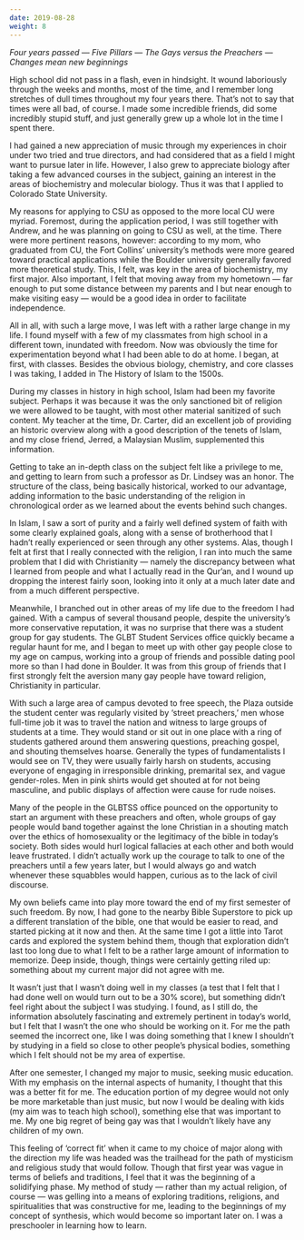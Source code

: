 ```yaml
---
date: 2019-08-28
weight: 8
---
```


*Four years passed — Five Pillars — The Gays versus the Preachers — Changes mean new beginnings*

High school did not pass in a flash, even in hindsight. It wound laboriously through the weeks and months, most of the time, and I remember long stretches of dull times throughout my four years there. That’s not to say that times were all bad, of course. I made some incredible friends, did some incredibly stupid stuff, and just generally grew up a whole lot in the time I spent there.

I had gained a new appreciation of music through my experiences in choir under two tried and true directors, and had considered that as a field I might want to pursue later in life. However, I also grew to appreciate biology after taking a few advanced courses in the subject, gaining an interest in the areas of biochemistry and molecular biology. Thus it was that I applied to Colorado State University.

My reasons for applying to CSU as opposed to the more local CU were myriad. Foremost, during the application period, I was still together with Andrew, and he was planning on going to CSU as well, at the time. There were more pertinent reasons, however: according to my mom, who graduated from CU, the Fort Collins’ university’s methods were more geared toward practical applications while the Boulder university generally favored more theoretical study. This, I felt, was key in the area of biochemistry, my first major. Also important, I felt that moving away from my hometown — far enough to put some distance between my parents and I but near enough to make visiting easy — would be a good idea in order to facilitate independence.

All in all, with such a large move, I was left with a rather large change in my life. I found myself with a few of my classmates from high school in a different town, inundated with freedom. Now was obviously the time for experimentation beyond what I had been able to do at home. I began, at first, with classes. Besides the obvious biology, chemistry, and core classes I was taking, I added in The History of Islam to the 1500s.

During my classes in history in high school, Islam had been my favorite subject. Perhaps it was because it was the only sanctioned bit of religion we were allowed to be taught, with most other material sanitized of such content. My teacher at the time, Dr. Carter, did an excellent job of providing an historic overview along with a good description of the tenets of Islam, and my close friend, Jerred, a Malaysian Muslim, supplemented this information.

Getting to take an in-depth class on the subject felt like a privilege to me, and getting to learn from such a professor as Dr. Lindsey was an honor. The structure of the class, being basically historical, worked to our advantage, adding information to the basic understanding of the religion in chronological order as we learned about the events behind such changes.

In Islam, I saw a sort of purity and a fairly well defined system of faith with some clearly explained goals, along with a sense of brotherhood that I hadn’t really experienced or seen through any other systems. Alas, though I felt at first that I really connected with the religion, I ran into much the same problem that I did with Christianity — namely the discrepancy between what I learned from people and what I actually read in the Qur’an, and I wound up dropping the interest fairly soon, looking into it only at a much later date and from a much different perspective.

Meanwhile, I branched out in other areas of my life due to the freedom I had gained. With a campus of several thousand people, despite the university’s more conservative reputation, it was no surprise that there was a student group for gay students. The GLBT Student Services office quickly became a regular haunt for me, and I began to meet up with other gay people close to my age on campus, working into a group of friends and possible dating pool more so than I had done in Boulder. It was from this group of friends that I first strongly felt the aversion many gay people have toward religion, Christianity in particular.

With such a large area of campus devoted to free speech, the Plaza outside the student center was regularly visited by ‘street preachers,’ men whose full-time job it was to travel the nation and witness to large groups of students at a time. They would stand or sit out in one place with a ring of students gathered around them answering questions, preaching gospel, and shouting themselves hoarse. Generally the types of fundamentalists I would see on TV, they were usually fairly harsh on students, accusing everyone of engaging in irresponsible drinking, premarital sex, and vague gender-roles. Men in pink shirts would get shouted at for not being masculine, and public displays of affection were cause for rude noises.

Many of the people in the GLBTSS office pounced on the opportunity to start an argument with these preachers and often, whole groups of gay people would band together against the lone Christian in a shouting match over the ethics of homosexuality or the legitimacy of the bible in today’s society. Both sides would hurl logical fallacies at each other and both would leave frustrated. I didn’t actually work up the courage to talk to one of the preachers until a few years later, but I would always go and watch whenever these squabbles would happen, curious as to the lack of civil discourse.

My own beliefs came into play more toward the end of my first semester of such freedom. By now, I had gone to the nearby Bible Superstore to pick up a different translation of the bible, one that would be easier to read, and started picking at it now and then. At the same time I got a little into Tarot cards and explored the system behind them, though that exploration didn’t last too long due to what I felt to be a rather large amount of information to memorize. Deep inside, though, things were certainly getting riled up: something about my current major did not agree with me.

It wasn’t just that I wasn’t doing well in my classes (a test that I felt that I had done well on would turn out to be a 30% score), but something didn’t feel right about the subject I was studying. I found, as I still do, the information absolutely fascinating and extremely pertinent in today’s world, but I felt that I wasn’t the one who should be working on it. For me the path seemed the incorrect one, like I was doing something that I knew I shouldn’t by studying in a field so close to other people’s physical bodies, something which I felt should not be my area of expertise.

After one semester, I changed my major to music, seeking music education. With my emphasis on the internal aspects of humanity, I thought that this was a better fit for me. The education portion of my degree would not only be more marketable than just music, but now I would be dealing with kids (my aim was to teach high school), something else that was important to me. My one big regret of being gay was that I wouldn’t likely have any children of my own.

This feeling of ‘correct fit’ when it came to my choice of major along with the direction my life was headed was the trailhead for the path of mysticism and religious study that would follow. Though that first year was vague in terms of beliefs and traditions, I feel that it was the beginning of a solidifying phase. My method of study — rather than my actual religion, of course — was gelling into a means of exploring traditions, religions, and spiritualities that was constructive for me, leading to the beginnings of my concept of synthesis, which would become so important later on. I was a preschooler in learning how to learn.
